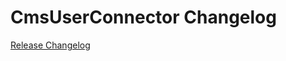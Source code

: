 # CmsUserConnector Changelog

[Release Changelog](https://github.com/spryker/CmsUserConnector/releases)
